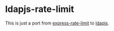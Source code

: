 # ldapjs-rate-limit

This is just a port from [express-rate-limit](https://github.com/nfriedly/express-rate-limit) to [ldapjs](http://ldapjs.org/).
